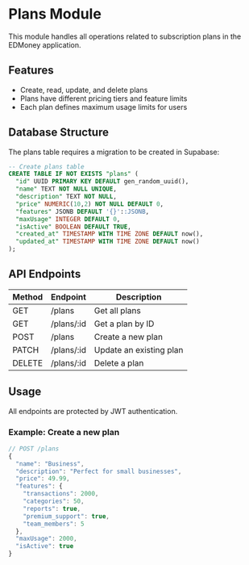 # Plans Module

This module handles all operations related to subscription plans in the EDMoney application.

## Features

- Create, read, update, and delete plans
- Plans have different pricing tiers and feature limits
- Each plan defines maximum usage limits for users

## Database Structure

The plans table requires a migration to be created in Supabase:

```sql
-- Create plans table
CREATE TABLE IF NOT EXISTS "plans" (
  "id" UUID PRIMARY KEY DEFAULT gen_random_uuid(),
  "name" TEXT NOT NULL UNIQUE,
  "description" TEXT NOT NULL,
  "price" NUMERIC(10,2) NOT NULL DEFAULT 0,
  "features" JSONB DEFAULT '{}'::JSONB,
  "maxUsage" INTEGER DEFAULT 0,
  "isActive" BOOLEAN DEFAULT TRUE,
  "created_at" TIMESTAMP WITH TIME ZONE DEFAULT now(),
  "updated_at" TIMESTAMP WITH TIME ZONE DEFAULT now()
);
```

## API Endpoints

| Method | Endpoint     | Description            |
|--------|--------------|------------------------|
| GET    | /plans       | Get all plans          |
| GET    | /plans/:id   | Get a plan by ID       |
| POST   | /plans       | Create a new plan      |
| PATCH  | /plans/:id   | Update an existing plan|
| DELETE | /plans/:id   | Delete a plan          |

## Usage

All endpoints are protected by JWT authentication.

### Example: Create a new plan

```typescript
// POST /plans
{
  "name": "Business",
  "description": "Perfect for small businesses",
  "price": 49.99,
  "features": {
    "transactions": 2000,
    "categories": 50,
    "reports": true,
    "premium_support": true,
    "team_members": 5
  },
  "maxUsage": 2000,
  "isActive": true
}
``` 